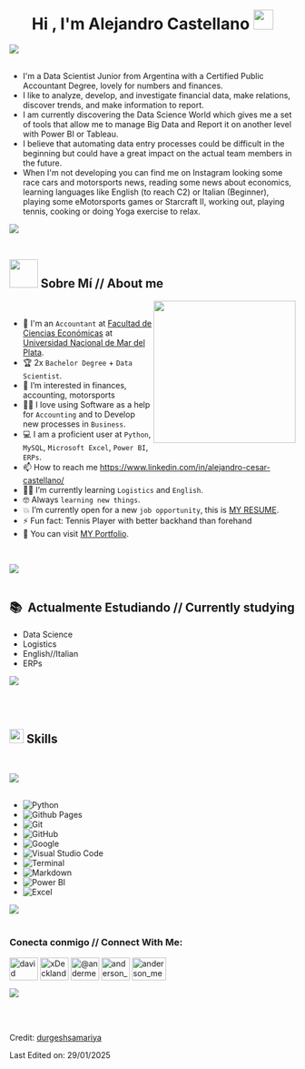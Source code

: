 <h1 align="center"><b>Hi , I'm Alejandro Castellano </b><img src="https://media.giphy.com/media/hvRJCLFzcasrR4ia7z/giphy.gif" width="35"></h1>

<img src="https://user-images.githubusercontent.com/73097560/115834477-dbab4500-a447-11eb-908a-139a6edaec5c.gif"><br><br>

<div>



<p align="left">

- I'm a Data Scientist Junior from Argentina with a Certified Public Accountant Degree, lovely for numbers and finances.
- I like to analyze, develop, and investigate financial data, make relations, discover trends, and make information to report.
- I am currently discovering the Data Science World which gives me a set of tools that allow me to manage Big Data and Report it on another level with Power BI or Tableau.
- I believe that automating data entry processes could be difficult in the beginning but could have a great impact on the actual team members in the future.
- When I'm not developing you can find me on Instagram looking some race cars and motorsports news, reading some news about economics, learning languages like English (to reach C2) or Italian (Beginner),
playing some eMotorsports games or Starcraft II, working out, playing tennis, cooking or doing Yoga exercise to relax.

<img src="https://user-images.githubusercontent.com/73097560/115834477-dbab4500-a447-11eb-908a-139a6edaec5c.gif"><br><br>

<div>


## <picture><img src = "https://github.com/7oSkaaa/7oSkaaa/blob/main/Images/about_me.gif?raw=true" width = 50px></picture> Sobre Mí // About me

<picture> <img align="right" src="https://github.com/7oSkaaa/7oSkaaa/blob/main/Images/Right_Side.gif?raw=true" width = 250px></picture>

<br>

- :school: I'm an `Accountant` at [Facultad de Ciencias Económicas](https://eco.mdp.edu.ar/) at [Universidad Nacional de Mar del Plata](https://www.mdp.edu.ar/).
- :trophy: 2x `Bachelor Degree` + `Data Scientist`.
- 👀 I’m interested in finances, accounting, motorsports
- :technologist: I love using Software as a help for `Accounting` and to Develop new processes in `Business`.
- :computer: I am a proficient user at `Python`, `MySQL`, `Microsoft Excel`, `Power BI`, `ERPs`.
- 📫 How to reach me https://www.linkedin.com/in/alejandro-cesar-castellano/
- :student: I’m currently learning `Logistics` and `English`.
- :nerd_face: Always `learning new things`.
- :boom: I’m currently open for a new `job opportunity`, this is [MY RESUME](https://drive.google.com/file/d/1EF4_HpP6yjKx0YxZRdQ9mPFX4BUIr7Q7/view).
- ⚡ Fun fact: Tennis Player with better backhand than forehand
- :thinking: You can visit [MY Portfolio](https://cutt.ly/Ahmed_Hossam_Website).
<br>

<img src="https://user-images.githubusercontent.com/73097560/115834477-dbab4500-a447-11eb-908a-139a6edaec5c.gif"><br><br>

<div>

  ## 📚 &nbsp;Actualmente Estudiando // Currently studying

  - Data Science
  - Logistics
  - English//Italian
  - ERPs

<img src="https://user-images.githubusercontent.com/73097560/115834477-dbab4500-a447-11eb-908a-139a6edaec5c.gif"><br><br>

<div>
<br>

## <img src="https://media2.giphy.com/media/QssGEmpkyEOhBCb7e1/giphy.gif?cid=ecf05e47a0n3gi1bfqntqmob8g9aid1oyj2wr3ds3mg700bl&rid=giphy.gif" width ="25"><b> Skills</b>

<br>

<img src="https://user-images.githubusercontent.com/73097560/115834477-dbab4500-a447-11eb-908a-139a6edaec5c.gif"><br><br>

<div>

<p align="center">

-    ![Python](https://img.shields.io/badge/Python%20-%2314354C.svg?style=for-the-badge&logo=python&logoColor=white)
-    ![Github Pages](https://img.shields.io/badge/GitHub%20Pages-%23327FC7.svg?style=for-the-badge&logo=github&logoColor=white)
-    ![Git](https://img.shields.io/badge/git-%23F05033.svg?style=for-the-badge&logo=git&logoColor=white)
-    ![GitHub](https://img.shields.io/badge/github-%23121011.svg?style=for-the-badge&logo=github&logoColor=white)
-    ![Google](https://img.shields.io/badge/google-%234285F4.svg?style=for-the-badge&logo=google&logoColor=white)
-    ![Visual Studio Code](https://img.shields.io/badge/Visual%20Studio%20Code-0078d7.svg?style=for-the-badge&logo=visual-studio-code&logoColor=white)
-    ![Terminal](https://img.shields.io/badge/Terminal-%23054020?style=for-the-badge&logo=gnu-bash&logoColor=white)
-    ![Markdown](https://img.shields.io/badge/markdown-%23000000.svg?style=for-the-badge&logo=markdown&logoColor=white)   
-    ![Power BI](https://img.shields.io/badge/Power%20BI-%23F2C94C.svg?style=for-the-badge&logo=powerbi&logoColor=white)
-    ![Excel](https://img.shields.io/badge/Excel-%2300A400.svg?style=for-the-badge&logo=microsoft-excel&logoColor=white)

<img src="https://user-images.githubusercontent.com/73097560/115834477-dbab4500-a447-11eb-908a-139a6edaec5c.gif"><br><br>

<div>

<!-- CONTACTO -->
<h3 align="left">Conecta conmigo // Connect With Me:</h3>
<p align="left">
<a href="https://www.linkedin.com/in/alejandro-cesar-castellano/" target="blank"><img align="center" src="https://raw.githubusercontent.com/rahuldkjain/github-profile-readme-generator/master/src/images/icons/Social/linked-in-alt.svg" alt="david mendoza ramos" height="40" width="50" /></a>
<a href="https://discordapp.com/users/1199157421608796251" target="blank"><img align="center" src="https://raw.githubusercontent.com/rahuldkjain/github-profile-readme-generator/master/src/images/icons/Social/discord.svg" alt="xDeckland#0872" height="40" width="50" /></a>
<a href="https://x.com/ACCastellano" target="blank"><img align="center" src="https://raw.githubusercontent.com/rahuldkjain/github-profile-readme-generator/master/src/images/icons/Social/twitter.svg" alt="@andermendoza" height="40" width="50" /></a>
<a href="https://www.instagram.com/alee.castellano/" target="blank"><img align="center" src="https://raw.githubusercontent.com/rahuldkjain/github-profile-readme-generator/master/src/images/icons/Social/instagram.svg" alt="anderson_mend53" height="40" width="50" /></a>
<a href="mailto:alejandrocesarcastellano@gmail.com"><img align="center" src="https://th.bing.com/th/id/OIP.1uvZuuX1Tu0NcoQOG2EkkgHaDt?rs=1&pid=ImgDetMain" alt="anderson_mend53" height="40" width="60" /></a>
<a </a>

</p>

<img src="https://user-images.githubusercontent.com/73097560/115834477-dbab4500-a447-11eb-908a-139a6edaec5c.gif"><br><br>

<div>

<br>

Credit: [durgeshsamariya](https://github.com/durgeshsamariya/awesome-github-profile-readme-templates/tree/master/templates)

Last Edited on: 29/01/2025
